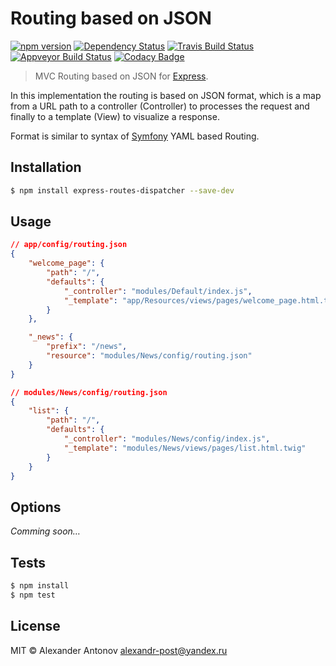 Routing based on JSON
==

[![npm version][version-img]][version] [![Dependency Status][dependency-img]][dependency] [![Travis Build Status][travis-img]][travis] [![Appveyor Build Status][appveyor-img]][appveyor] [![Codacy Badge][codacy-img]][codacy]

[dependency-img]: https://david-dm.org/ahtohbi4/express-routes-dispatcher.svg
[dependency]: https://david-dm.org/ahtohbi4/express-routes-dispatcher
[version-img]: https://badge.fury.io/js/express-routes-dispatcher.svg
[version]: https://badge.fury.io/js/express-routes-dispatcher
[travis-img]: https://travis-ci.org/ahtohbi4/express-routes-dispatcher.svg?branch=master
[travis]: https://travis-ci.org/ahtohbi4/express-routes-dispatcher
[appveyor-img]: https://ci.appveyor.com/api/projects/status/0xodj7np6jghyuik/branch/master?svg=true
[appveyor]: https://ci.appveyor.com/project/ahtohbi4/express-routes-dispatcher/branch/master
[codacy-img]: https://api.codacy.com/project/badge/grade/480c7aa1737046bfa6d475082847d513
[codacy]: https://www.codacy.com/app/alexandr-post/express-routes-dispatcher

> MVC Routing based on JSON for [Express](http://expressjs.com/).

In this implementation the routing is based on JSON format, which is a map from a URL path to a controller (Controller) to processes the request and finally to a template (View) to visualize a response.

Format is similar to syntax of [Symfony](https://symfony.com/doc/3.0/book/routing.html) YAML based Routing.

Installation
--

```bash
$ npm install express-routes-dispatcher --save-dev
```

Usage
--

```json
// app/config/routing.json
{
    "welcome_page": {
        "path": "/",
        "defaults": {
            "_controller": "modules/Default/index.js",
            "_template": "app/Resources/views/pages/welcome_page.html.twig"
        }
    },

    "_news": {
        "prefix": "/news",
        "resource": "modules/News/config/routing.json"
    }
}
```

```json
// modules/News/config/routing.json
{
    "list": {
        "path": "/",
        "defaults": {
            "_controller": "modules/News/config/index.js",
            "_template": "modules/News/views/pages/list.html.twig"
        }
    }
}
```

Options
--

_Comming soon…_

Tests
--

```bash
$ npm install
$ npm test
```

License
--

MIT © Alexander Antonov <alexandr-post@yandex.ru>
